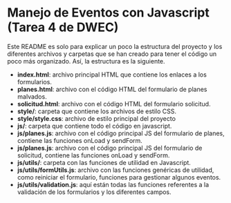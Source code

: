 # Manejo de Eventos con Javascript (Tarea 4 de DWEC)

Este README es solo para explicar un poco la estructura del proyecto y los diferentes archivos y carpetas que se han
creado para tener el código un poco más organizado. Así, la estructura es la siguiente.

- **index.html**: archivo principal HTML que contiene los enlaces a los formularios.
- **planes.html**: archivo con el código HTML del formulario de planes malvados.
- **solicitud.html**: archivo con el código HTML del formulario solicitud.
- **style/**: carpeta que contiene los archivos de estilo CSS.
- **style/style.css**: archivo de estilo principal del proyecto
- **js/**: carpeta que contiene todo el código en javascript.
- **js/planes.js**: archivo con el código principal JS del formulario de planes, contiene las funciones onLoad y
  sendForm.
- **js/planes.js**: archivo con el código principal JS del formulario de solicitud, contiene las funciones onLoad y
  sendForm.
- **js/utils/**: carpeta con las funciones de utilidad en Javascript.
- **js/utils/formUtils.js**: archivo con las funciones genéricas de utilidad, como reiniciar el formulario, funciones
  para gestionar algunos eventos.
- **js/utils/validation.js**: aquí están todas las funciones referentes a la validación de los formularios y los
  diferentes campos.
